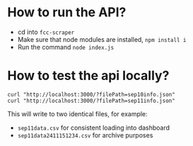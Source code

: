 # How to run the API?

- cd into `fcc-scraper`
- Make sure that node modules are installed, `npm install i`
- Run the command `node index.js`

# How to test the api locally?

```
curl "http://localhost:3000/?filePath=sep10info.json"
curl "http://localhost:3000/?filePath=sep11info.json"
```

This will write to two identical files, for example:
* `sep11data.csv` for consistent loading into dashboard
* `sep11data2411151234.csv` for archive purposes